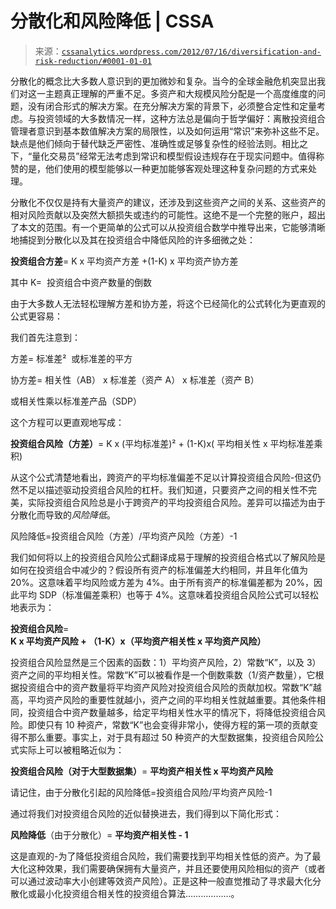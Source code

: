 <!--yml

category: 未分类

日期：2024-05-12 18:06:04

-->

# 分散化和风险降低 | CSSA

> 来源：[`cssanalytics.wordpress.com/2012/07/16/diversification-and-risk-reduction/#0001-01-01`](https://cssanalytics.wordpress.com/2012/07/16/diversification-and-risk-reduction/#0001-01-01)

分散化的概念比大多数人意识到的更加微妙和复杂。当今的全球金融危机突显出我们对这一主题真正理解的严重不足。多资产和大规模风险分配是一个高度维度的问题，没有闭合形式的解决方案。在充分解决方案的背景下，必须整合定性和定量考虑。与投资领域的大多数情况一样，这种方法总是偏向于哲学偏好：离散投资组合管理者意识到基本数值解决方案的局限性，以及如何运用“常识”来弥补这些不足。缺点是他们倾向于替代缺乏严密性、准确性或足够复杂性的经验法则。相比之下，“量化交易员”经常无法考虑到常识和模型假设违规存在于现实问题中。值得称赞的是，他们使用的模型能够以一种更加能够客观处理这种复杂问题的方式来处理。

分散化不仅仅是持有大量资产的建议，还涉及到这些资产之间的关系、这些资产的相对风险贡献以及突然大额损失或违约的可能性。这绝不是一个完整的账户，超出了本文的范围。有一个更简单的公式可以从投资组合数学中推导出来，它能够清晰地捕捉到分散化以及其在投资组合中降低风险的许多细微之处：

**投资组合方差**= K x 平均资产方差 +(1-K) x 平均资产协方差

其中 K=  投资组合中资产数量的倒数

由于大多数人无法轻松理解方差和协方差，将这个已经简化的公式转化为更直观的公式更容易：

我们首先注意到：

方差= 标准差²  或标准差的平方

协方差= 相关性（AB） x 标准差（资产 A） x 标准差（资产 B）

或相关性乘以标准差产品（SDP）

这个方程可以更直观地写成：

**投资组合风险（方差）**= K x (平均标准差)² + (1-K)x( 平均相关性 x 平均标准差乘积)

从这个公式清楚地看出，跨资产的平均标准偏差不足以计算投资组合风险-但这仍然不足以描述驱动投资组合风险的杠杆。我们知道，只要资产之间的相关性不完美，实际投资组合风险总是小于跨资产的平均投资组合风险。差异可以描述为由于分散化而导致的*风险降低*。

风险降低=投资组合风险（方差）/平均资产风险（方差）-1

我们如何将以上的投资组合风险公式翻译成易于理解的投资组合格式以了解风险是如何在投资组合中减少的？假设所有资产的标准偏差大约相同，并且年化值为 20%。这意味着平均风险或方差为 4%。由于所有资产的标准偏差都为 20%，因此平均 SDP（标准偏差乘积）也等于 4%。这意味着投资组合风险公式可以轻松地表示为：

**投资组合风险**= **K x 平均资产风险 + （1-K）x（平均资产相关性 x 平均资产风险）**

投资组合风险显然是三个因素的函数：1）平均资产风险，2）常数“K”，以及 3）资产之间的平均相关性。常数“K”可以被看作是一个倒数乘数（1/资产数量），它根据投资组合中的资产数量将平均资产风险对投资组合风险的贡献加权。常数“K”越高，平均资产风险的重要性就越小，资产之间的平均相关性就越重要。其他条件相同，投资组合中资产数量越多，给定平均相关性水平的情况下，将降低投资组合风险。即使只有 10 种资产，常数“K”也会变得非常小，使得方程的第一项的贡献变得不那么重要。事实上，对于具有超过 50 种资产的大型数据集，投资组合风险公式实际上可以被粗略近似为：

**投资组合风险（对于大型数据集）**= **平均资产相关性 x 平均资产风险**

请记住，由于分散化引起的风险降低=投资组合风险/平均资产风险-1

通过将我们对投资组合风险的近似替换进去，我们得到以下简化形式：

**风险降低**（由于分散化）= **平均资产相关性 - 1**

这是直观的-为了降低投资组合风险，我们需要找到平均相关性低的资产。为了最大化这种效果，我们需要确保拥有大量资产，并且还要使用风险相似的资产（或者可以通过波动率大小创建等效资产风险）。正是这种一般直觉推动了寻求最大化分散化或最小化投资组合相关性的投资组合算法………………。
